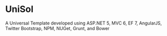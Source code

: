 # UniSol
A Universal Template developed using ASP.NET 5, MVC 6, EF 7, AngularJS, Twitter Bootstrap, NPM, NUGet, Grunt, and Bower
